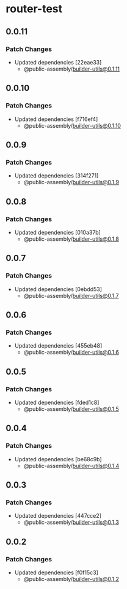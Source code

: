 # router-test

## 0.0.11

### Patch Changes

- Updated dependencies [22eae33]
  - @public-assembly/builder-utils@0.1.11

## 0.0.10

### Patch Changes

- Updated dependencies [f716ef4]
  - @public-assembly/builder-utils@0.1.10

## 0.0.9

### Patch Changes

- Updated dependencies [314f271]
  - @public-assembly/builder-utils@0.1.9

## 0.0.8

### Patch Changes

- Updated dependencies [010a37b]
  - @public-assembly/builder-utils@0.1.8

## 0.0.7

### Patch Changes

- Updated dependencies [0ebdd53]
  - @public-assembly/builder-utils@0.1.7

## 0.0.6

### Patch Changes

- Updated dependencies [455eb48]
  - @public-assembly/builder-utils@0.1.6

## 0.0.5

### Patch Changes

- Updated dependencies [fded1c8]
  - @public-assembly/builder-utils@0.1.5

## 0.0.4

### Patch Changes

- Updated dependencies [be68c9b]
  - @public-assembly/builder-utils@0.1.4

## 0.0.3

### Patch Changes

- Updated dependencies [447cce2]
  - @public-assembly/builder-utils@0.1.3

## 0.0.2

### Patch Changes

- Updated dependencies [f0f15c3]
  - @public-assembly/builder-utils@0.1.2
